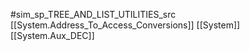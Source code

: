 #sim_sp_TREE_AND_LIST_UTILITIES_src
[[System.Address_To_Access_Conversions]]
[[System]]
[[System.Aux_DEC]]
